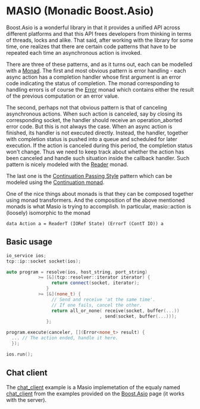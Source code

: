 # MASIO (Monadic Boost.Asio)

Boost.Asio is a wonderful library in that it provides a unified API across different platforms and that this API frees developers from thinking in terms of threads, locks and alike. That said, after working with the library for some time, one realizes that there are certain code patterns that have to be repeated each time an asynchronous action is invoked.

There are three of these patterns, and as it turns out, each can be modelled with a [Monad](http://en.wikipedia.org/wiki/Monad_%28functional_programming%29). The first and most obvious pattern is error handling - each async action has a completion handler whose first argument is an error code indicating the status of completion. The monad corresponding to handling errors is of course the [Error](http://monads.haskell.cz/html/errormonad.html) monad which contains either the result of the previous computation or an error value.

The second, perhaps not that obvious pattern is that of canceling asynchronous actions. When such action is canceled, say by closing its corresponding socket, the handler should receive an operation_aborted error code. But this is not always the case. When an async action is finished, its handler is not executed directly. Instead, the handler, together with completion status is pushed into a queue and scheduled for later execution. If the action is canceled during this period, the completion status won't change. Thus we need to keep track about whether the action has been canceled and handle such situation inside the callback handler. Such pattern is nicely modeled with the [Reader](http://monads.haskell.cz/html/readermonad.html) monad. 

The last one is the [Continuation Passing Style](http://en.wikipedia.org/wiki/Continuation-passing_style) pattern which can be modeled using the [Continuation monad](http://www.haskellforall.com/2012/12/the-continuation-monad.html).

One of the nice things about monads is that they can be composed together using monad transformers. And the composition of the above mentioned monads is what Masio is trying to accomplish. In particular, masio::action is (loosely) isomorphic to the monad

    data Action a = ReaderT (IORef State) (ErrorT (ContT IO)) a

## Basic usage
```cpp
io_service ios;
tcp::ip::socket socket(ios);

auto program = resolve(ios, host_string, port_string)
            >= [&](tcp::resolver::iterator iterator) {
                 return connect(socket, iterator);
               }
            >= [&](none_t) {
                 // Send and receive 'at the same time'.
                 // If one fails, cancel the other.
                 return all_or_none( receive(socket, buffer(...))
                                   , send(socket, buffer(...)));
               };

program.execute(canceler, [](Error<none_t> result) {
  ... // The action ended, handle it here.
  });

ios.run();    
```

## Chat client
The [chat_client](https://github.com/inetic/masio/blob/master/examples/chat_client.cpp) example is a Masio implemetation of the equaly named [chat_client](http://www.boost.org/doc/libs/1_55_0/doc/html/boost_asio/example/cpp11/chat/chat_client.cpp) from the examples provided on the [Boost.Asio](http://www.boost.org/doc/libs/1_55_0/doc/html/boost_asio/examples/cpp11_examples.html) page (it works with the server). 

